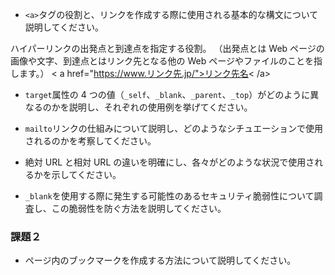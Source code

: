 - `<a>`タグの役割と、リンクを作成する際に使用される基本的な構文について説明してください。

ハイパーリンクの出発点と到達点を指定する役割。
（出発点とは Web ページの画像や文字、到達点とはリンク先となる他の Web ページやファイルのことを指します。）
< a href="https://www.リンク先.jp/">リンク先名< /a>

- `target`属性の 4 つの値（`_self`、`_blank`、`_parent`、`_top`）がどのように異なるのかを説明し、それぞれの使用例を挙げてください。

- `mailto`リンクの仕組みについて説明し、どのようなシチュエーションで使用されるのかを考察してください。

- 絶対 URL と相対 URL の違いを明確にし、各々がどのような状況で使用されるかを示してください。

- `_blank`を使用する際に発生する可能性のあるセキュリティ脆弱性について調査し、この脆弱性を防ぐ方法を説明してください。

### 課題２

- ページ内のブックマークを作成する方法について説明してください。

